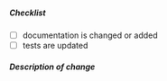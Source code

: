 <!--
Thank you for your pull request. Please review below requirements.

Contributors guide: https://github.com/openssl/openssl/blob/master/CONTRIBUTING
-->

##### Checklist
<!-- Remove items that do not apply. For completed items, change [ ] to [x]. -->
- [ ] documentation is changed or added
- [ ] tests are updated

##### Description of change
<!-- Provide a description of the changes.

If it fixes a github issue, add Fixes #XXXX.
-->
